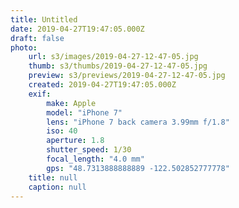 ```yaml
---
title: Untitled
date: 2019-04-27T19:47:05.000Z
draft: false
photo:
    url: s3/images/2019-04-27-12-47-05.jpg
    thumb: s3/thumbs/2019-04-27-12-47-05.jpg
    preview: s3/previews/2019-04-27-12-47-05.jpg
    created: 2019-04-27T19:47:05.000Z
    exif:
        make: Apple
        model: "iPhone 7"
        lens: "iPhone 7 back camera 3.99mm f/1.8"
        iso: 40
        aperture: 1.8
        shutter_speed: 1/30
        focal_length: "4.0 mm"
        gps: "48.7313888888889 -122.502852777778"
    title: null
    caption: null
---
```

